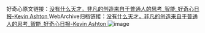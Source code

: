 好奇心原文链接：[没有什么天才，非凡的创造来自于普通人的思考_智能_好奇心日报-Kevin Ashton ](https://www.qdaily.com/articles/8417.html)
WebArchive归档链接：[没有什么天才，非凡的创造来自于普通人的思考_智能_好奇心日报-Kevin Ashton ](http://web.archive.org/web/20190623152803/https://www.qdaily.com/articles/8417.html)
![image](http://ww3.sinaimg.cn/large/007d5XDpgy1g3vd3l667qj30u0448kjl)